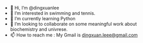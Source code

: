 - 👋 Hi, I’m @dingxuanlee
- 👀 I’m interested in swimming and tennis.
- 🌱 I’m currently learning Python
- 💞️ I’m looking to collaborate on some meaningful work about biochemistry and univrese.
- 📫 How to reach me : My Gmail is dingxuan.leee@gmail.com
<!---
dingxuanlee/dingxuanlee is a ✨ special ✨ repository because its `README.md` (this file) appears on your GitHub profile.
You can click the Preview link to take a look at your changes.
--->
